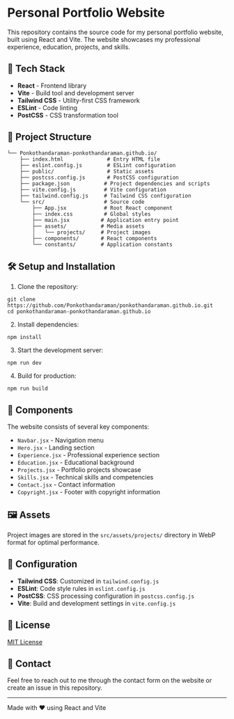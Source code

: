 <h1 class="code-line" data-line-start=0 data-line-end=1 ><a id="Personal_Portfolio_Website_0"></a>Personal Portfolio Website</h1>
<p class="has-line-data" data-line-start="2" data-line-end="3">This repository contains the source code for my personal portfolio website, built using React and Vite. The website showcases my professional experience, education, projects, and skills.</p>
<h2 class="code-line" data-line-start=4 data-line-end=5 ><a id="_Tech_Stack_4"></a>🚀 Tech Stack</h2>
<ul>
<li class="has-line-data" data-line-start="6" data-line-end="7"><strong>React</strong> - Frontend library</li>
<li class="has-line-data" data-line-start="7" data-line-end="8"><strong>Vite</strong> - Build tool and development server</li>
<li class="has-line-data" data-line-start="8" data-line-end="9"><strong>Tailwind CSS</strong> - Utility-first CSS framework</li>
<li class="has-line-data" data-line-start="9" data-line-end="10"><strong>ESLint</strong> - Code linting</li>
<li class="has-line-data" data-line-start="10" data-line-end="12"><strong>PostCSS</strong> - CSS transformation tool</li>
</ul>
<h2 class="code-line" data-line-start=12 data-line-end=13 ><a id="_Project_Structure_12"></a>📁 Project Structure</h2>
<pre><code class="has-line-data" data-line-start="15" data-line-end="32">└── Ponkothandaraman-ponkothandaraman.github.io/
    ├── index.html              # Entry HTML file
    ├── eslint.config.js        # ESLint configuration
    ├── public/                 # Static assets
    ├── postcss.config.js       # PostCSS configuration
    ├── package.json           # Project dependencies and scripts
    ├── vite.config.js         # Vite configuration
    ├── tailwind.config.js     # Tailwind CSS configuration
    └── src/                   # Source code
        ├── App.jsx            # Root React component
        ├── index.css          # Global styles
        ├── main.jsx          # Application entry point
        ├── assets/           # Media assets
        │   └── projects/     # Project images
        ├── components/       # React components
        └── constants/        # Application constants
</code></pre>
<h2 class="code-line" data-line-start=33 data-line-end=34 ><a id="_Setup_and_Installation_33"></a>🛠 Setup and Installation</h2>
<ol>
<li class="has-line-data" data-line-start="35" data-line-end="36">Clone the repository:</li>
</ol>
<pre><code class="has-line-data" data-line-start="37" data-line-end="40" class="language-bash">git <span class="hljs-built_in">clone</span> https://github.com/Ponkothandaraman/ponkothandaraman.github.io.git
<span class="hljs-built_in">cd</span> ponkothandaraman-ponkothandaraman.github.io
</code></pre>
<ol start="2">
<li class="has-line-data" data-line-start="41" data-line-end="42">Install dependencies:</li>
</ol>
<pre><code class="has-line-data" data-line-start="43" data-line-end="45" class="language-bash">npm install
</code></pre>
<ol start="3">
<li class="has-line-data" data-line-start="46" data-line-end="47">Start the development server:</li>
</ol>
<pre><code class="has-line-data" data-line-start="48" data-line-end="50" class="language-bash">npm run dev
</code></pre>
<ol start="4">
<li class="has-line-data" data-line-start="51" data-line-end="52">Build for production:</li>
</ol>
<pre><code class="has-line-data" data-line-start="53" data-line-end="55" class="language-bash">npm run build
</code></pre>
<h2 class="code-line" data-line-start=56 data-line-end=57 ><a id="_Components_56"></a>🧱 Components</h2>
<p class="has-line-data" data-line-start="58" data-line-end="59">The website consists of several key components:</p>
<ul>
<li class="has-line-data" data-line-start="60" data-line-end="61"><code>Navbar.jsx</code> - Navigation menu</li>
<li class="has-line-data" data-line-start="61" data-line-end="62"><code>Hero.jsx</code> - Landing section</li>
<li class="has-line-data" data-line-start="62" data-line-end="63"><code>Experience.jsx</code> - Professional experience section</li>
<li class="has-line-data" data-line-start="63" data-line-end="64"><code>Education.jsx</code> - Educational background</li>
<li class="has-line-data" data-line-start="64" data-line-end="65"><code>Projects.jsx</code> - Portfolio projects showcase</li>
<li class="has-line-data" data-line-start="65" data-line-end="66"><code>Skills.jsx</code> - Technical skills and competencies</li>
<li class="has-line-data" data-line-start="66" data-line-end="67"><code>Contact.jsx</code> - Contact information</li>
<li class="has-line-data" data-line-start="67" data-line-end="69"><code>Copyright.jsx</code> - Footer with copyright information</li>
</ul>
<h2 class="code-line" data-line-start=69 data-line-end=70 ><a id="_Assets_69"></a>🖼 Assets</h2>
<p class="has-line-data" data-line-start="71" data-line-end="72">Project images are stored in the <code>src/assets/projects/</code> directory in WebP format for optimal performance.</p>
<h2 class="code-line" data-line-start=73 data-line-end=74 ><a id="_Configuration_73"></a>🔧 Configuration</h2>
<ul>
<li class="has-line-data" data-line-start="75" data-line-end="76"><strong>Tailwind CSS</strong>: Customized in <code>tailwind.config.js</code></li>
<li class="has-line-data" data-line-start="76" data-line-end="77"><strong>ESLint</strong>: Code style rules in <code>eslint.config.js</code></li>
<li class="has-line-data" data-line-start="77" data-line-end="78"><strong>PostCSS</strong>: CSS processing configuration in <code>postcss.config.js</code></li>
<li class="has-line-data" data-line-start="78" data-line-end="80"><strong>Vite</strong>: Build and development settings in <code>vite.config.js</code></li>
</ul>
<h2 class="code-line" data-line-start=80 data-line-end=81 ><a id="_License_80"></a>📝 License</h2>
<p class="has-line-data" data-line-start="82" data-line-end="83"><a href="LICENSE">MIT License</a></p>
<h2 class="code-line" data-line-start=84 data-line-end=85 ><a id="_Contact_84"></a>👤 Contact</h2>
<p class="has-line-data" data-line-start="86" data-line-end="87">Feel free to reach out to me through the contact form on the website or create an issue in this repository.</p>
<hr>
<p class="has-line-data" data-line-start="89" data-line-end="90">Made with ❤️ using React and Vite</p>
